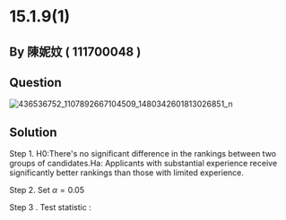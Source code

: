 # 15.1.9(1)

## By 陳妮妏 ( 111700048 )

## Question

![436536752_1107892667104509_1480342601813026851_n](https://github.com/HWTeng-Course/202402-Statistics/assets/162071863/628a52e6-d75d-4dca-85d0-b63dfc84e082)

## Solution

Step 1. H0:There's no significant difference in the rankings between two groups of candidates.Ha: Applicants with substantial experience receive significantly better rankings than those with limited experience.

Step 2. Set  $\alpha=0.05$

Step 3 . Test statistic : 
